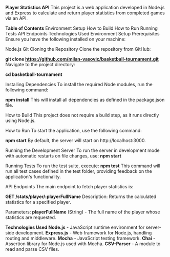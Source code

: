**Player Statistics API**
This project is a web application developed in Node.js and Express to calculate and return player statistics from completed games via an API.

**Table of Contents**
Environment Setup
How to Build
How to Run
Running Tests
API Endpoints
Technologies Used
Environment Setup
Prerequisites
Ensure you have the following installed on your machine:

Node.js
Git
Cloning the Repository
Clone the repository from GitHub:

**git clone https://github.com/milan-vasovic/basketball-tournament.git**
Navigate to the project directory:

**cd basketball-tournament**

Installing Dependencies
To install the required Node modules, run the following command:

**npm install**
This will install all dependencies as defined in the package.json file.

How to Build
This project does not require a build step, as it runs directly using Node.js.

How to Run
To start the application, use the following command:

**npm start**
By default, the server will start on http://localhost:3000.

Running the Development Server
To run the server in development mode with automatic restarts on file changes, use:
**npm start**

Running Tests
To run the test suite, execute:
**npm test**
This command will run all test cases defined in the test folder, providing feedback on the application's functionality.

API Endpoints
The main endpoint to fetch player statistics is:

**GET /stats/player/:playerFullName**
Description: Returns the calculated statistics for a specified player.

Parameters:
**playerFullName** (String) - The full name of the player whose statistics are requested.

**Technologies Used**
**Node.js** - JavaScript runtime environment for server-side development.
**Express.js** - Web framework for Node.js, handling routing and middleware.
**Mocha** - JavaScript testing framework.
**Chai** - Assertion library for Node.js used with Mocha.
**CSV-Parser** - A module to read and parse CSV files.
